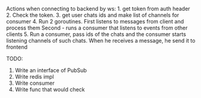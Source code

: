 Actions when connecting to backend by ws:
    1. get token from auth header
    2. Check the token. 
    3. get user chats ids and make list of channels for consumer
    4. Run 2 goroutines.  First listens to messages from client
        and process them
        Second - runs a consumer that listens to events from other clients
    5. Run a consumer, pass ids of the chats and 
        the consumer starts listening channels of such chats.
        When he receives a message, he send it to frontend


TODO:
1. Write an interface of PubSub
2. Write redis impl
3. Write consumer
4. Write func that would check 
